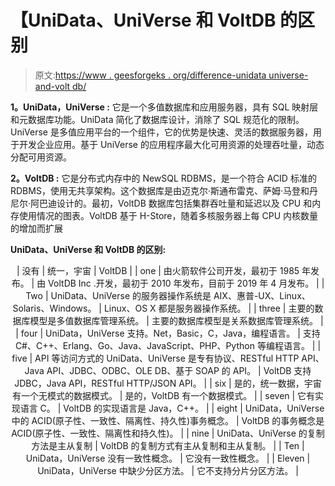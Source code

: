 # 【UniData、UniVerse 和 VoltDB 的区别

> 原文:[https://www . geesforgeks . org/difference-unidata universe-and-volt db/](https://www.geeksforgeeks.org/difference-between-unidatauniverse-and-voltdb/)

**1。UniData，UniVerse :**
它是一个多值数据库和应用服务器，具有 SQL 映射层和元数据库功能。UniData 简化了数据库设计，消除了 SQL 规范化的限制。UniVerse 是多值应用平台的一个组件，它的优势是快速、灵活的数据服务器，用于开发企业应用。基于 UniVerse 的应用程序最大化可用资源的处理吞吐量，动态分配可用资源。

**2。VoltDB :**
它是分布式内存中的 NewSQL RDBMS，是一个符合 ACID 标准的 RDBMS，使用无共享架构。这个数据库是由迈克尔·斯通布雷克、萨姆·马登和丹尼尔·阿巴迪设计的。最初，VoltDB 数据库包括集群吞吐量和延迟以及 CPU 和内存使用情况的图表。VoltDB 基于 H-Store，随着多核服务器上每 CPU 内核数量的增加而扩展

**UniData、UniVerse 和 VoltDB 的区别:**

<center>

| 没有 | 统一，宇宙 | VoltDB |
| one | 由火箭软件公司开发，最初于 1985 年发布。 | 由 VoltDB Inc .开发，最初于 2010 年发布，目前于 2019 年 4 月发布。 |
| Two | UniData、UniVerse 的服务器操作系统是 AIX、惠普-UX、Linux、Solaris、Windows。 | Linux、OS X 都是服务器操作系统。 |
| three | 主要的数据库模型是多值数据库管理系统。 | 主要的数据库模型是关系数据库管理系统。 |
| four | UniData，UniVerse 支持。Net，Basic，C，Java，编程语言。 | 支持 C#、C++、Erlang、Go、Java、JavaScript、PHP、Python 等编程语言。 |
| five | API 等访问方式的 UniData、UniVerse 是专有协议、RESTful HTTP API、Java API、JDBC、ODBC、OLE DB、基于 SOAP 的 API。 | VoltDB 支持 JDBC，Java API，RESTful HTTP/JSON API。 |
| six | 是的，统一数据，宇宙有一个无模式的数据模式。 | 是的，VoltDB 有一个数据模式。 |
| seven | 它有实现语言 C。 | VoltDB 的实现语言是 Java，C++。 |
| eight | UniData，UniVerse 中的 ACID(原子性、一致性、隔离性、持久性)事务概念。 | VoltDB 的事务概念是 ACID(原子性、一致性、隔离性和持久性)。 |
| nine | UniData、UniVerse 的复制方法是主从复制 | VoltDB 的复制方式有主从复制和主从复制。 |
| Ten | UniData，UniVerse 没有一致性概念。 | 它没有一致性概念。 |
| Eleven | UniData，UniVerse 中缺少分区方法。 | 它不支持分片分区方法。 |

</center>